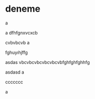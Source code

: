 # deneme

a







a
dfhfgnxvcxcb

cvbvbcvb
a

fghuyıhjffg


asdas
vbcvbcvbcvbcvbcvbfghfghfghhfg

asdasd
a














ccccccc



a
